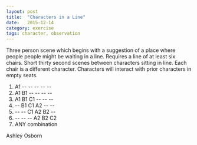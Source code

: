 ```yaml
---
layout: post
title:  "Characters in a Line"
date:   2015-12-14
category: exercise
tags: character, observation
---
```

Three person scene which begins with a suggestion of a place where people people might be waiting in a line.
Requires a line of at least six chairs.
Short thirty second scenes between characters sitting in line.
Each chair is a different character.
Characters will interact with prior characters in empty seats.

1. A1 -- -- -- -- --
2. A1 B1 -- -- -- --
3. A1 B1 C1 -- -- --
4. -- B1 C1 A2 -- --
5. -- -- C1 A2 B2 --
6. -- -- -- A2 B2 C2
7. ANY combination

Ashley Osborn